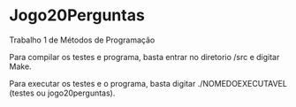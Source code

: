 # Jogo20Perguntas

Trabalho 1 de Métodos de Programação

Para compilar os testes e programa, basta entrar no diretorio /src e digitar Make.

Para executar os testes e o programa, basta digitar ./NOMEDOEXECUTAVEL (testes ou jogo20perguntas).
